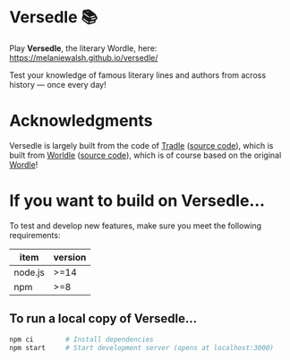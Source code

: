 # Versedle 📚

Play **Versedle**, the literary Wordle, here: https://melaniewalsh.github.io/versedle/

Test your knowledge of famous literary lines and authors from across history — once every day!

# Acknowledgments

Versedle is largely built from the code of [Tradle](https://games.oec.world/en/tradle/) ([source code](https://github.com/alexandersimoes/tradle)), which is built from [Worldle](https://worldle.teuteuf.fr/) ([source code](https://github.com/markgalassi/worldle)), which is of course based on the original [Wordle](https://www.nytimes.com/games/wordle/index.html)!

# If you want to build on Versedle...

To test and develop new features, make sure you meet the following requirements:

| **item** | **version** |
| -------- | ----------- |
| node.js  | >=14        |
| npm      | >=8         |

## To run a local copy of Versedle...

```bash
npm ci        # Install dependencies
npm start     # Start development server (opens at localhost:3000)
```
